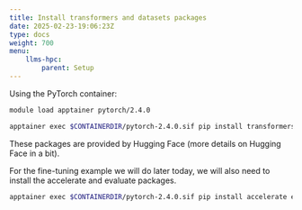 ```yaml
---
title: Install transformers and datasets packages
date: 2025-02-23-19:06:23Z
type: docs 
weight: 700
menu: 
    llms-hpc:
        parent: Setup
---
```


Using the PyTorch container:

```bash
module load apptainer pytorch/2.4.0

apptainer exec $CONTAINERDIR/pytorch-2.4.0.sif pip install transformers datasets

```

These packages are provided by Hugging Face (more details on Hugging Face in a bit).

For the fine-tuning example we will do later today, we will also need to install the accelerate and evaluate packages.

```bash
apptainer exec $CONTAINERDIR/pytorch-2.4.0.sif pip install accelerate evaluate
```

